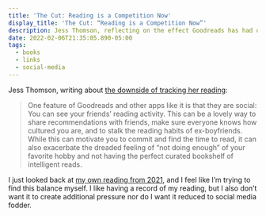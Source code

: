 ```yaml
---
title: 'The Cut: Reading is a Competition Now'
display_title: 'The Cut: “Reading is a Competition Now”'
description: Jess Thomson, reflecting on the effect Goodreads has had on her reading hobby.
date: 2022-02-06T21:35:05.890-05:00
tags:
  - books
  - links
  - social-media
---
```


Jess Thomson, writing about [the downside of tracking her reading](https://www.thecut.com/2022/01/when-did-reading-become-a-competitive-sport.html):

> One feature of Goodreads and other apps like it is that they are social: You can see your friends’ reading activity. This can be a lovely way to share recommendations with friends, make sure everyone knows how cultured you are, and to stalk the reading habits of ex-boyfriends. While this can motivate you to commit and find the time to read, it can also exacerbate the dreaded feeling of “not doing enough” of your favorite hobby and not having the perfect curated bookshelf of intelligent reads.

I just looked back at [my own reading from 2021](/posts/reading-log-2021/), and I feel like I’m trying to find this balance myself. I like having a record of my reading, but I also don’t want it to create additional pressure nor do I want it reduced to social media fodder.

